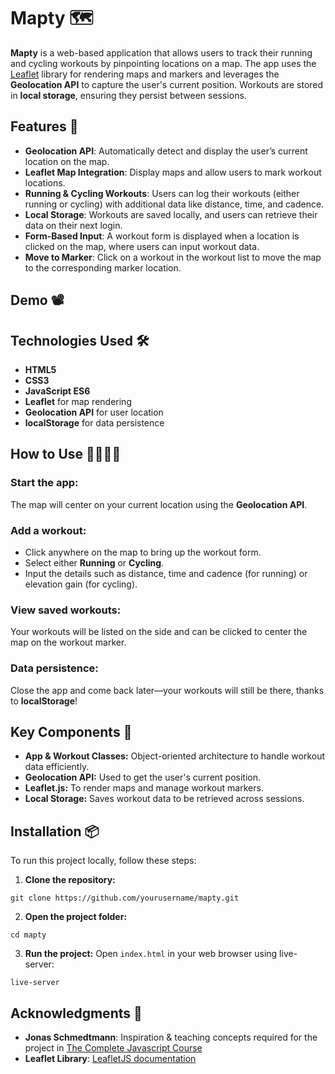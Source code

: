 # Mapty 🗺️

**Mapty** is a web-based application that allows users to track their running and cycling workouts by pinpointing locations on a map. The app uses the [Leaflet](https://leafletjs.com/) library for rendering maps and markers and leverages the **Geolocation API** to capture the user's current position. Workouts are stored in **local storage**, ensuring they persist between sessions.

## Features 🌟

- **Geolocation API**: Automatically detect and display the user’s current location on the map.
- **Leaflet Map Integration**: Display maps and allow users to mark workout locations.
- **Running & Cycling Workouts**: Users can log their workouts (either running or cycling) with additional data like distance, time, and cadence.
- **Local Storage**: Workouts are saved locally, and users can retrieve their data on their next login.
- **Form-Based Input**: A workout form is displayed when a location is clicked on the map, where users can input workout data.
- **Move to Marker**: Click on a workout in the workout list to move the map to the corresponding marker location.

## Demo 📽️


## Technologies Used 🛠️

- **HTML5**
- **CSS3**
- **JavaScript ES6**
- **Leaflet** for map rendering
- **Geolocation API** for user location
- **localStorage** for data persistence
  
## How to Use 🏃‍♂️🚴‍♀️

### Start the app:
The map will center on your current location using the **Geolocation API**.

### Add a workout:
- Click anywhere on the map to bring up the workout form.
- Select either **Running** or **Cycling**.
- Input the details such as distance, time and cadence (for running) or elevation gain (for cycling).

### View saved workouts:
Your workouts will be listed on the side and can be clicked to center the map on the workout marker.

### Data persistence:
Close the app and come back later—your workouts will still be there, thanks to **localStorage**!

## Key Components 🔑
- **App & Workout Classes:** Object-oriented architecture to handle workout data efficiently.
- **Geolocation API:** Used to get the user's current position.
- **Leaflet.js:** To render maps and manage workout markers.
- **Local Storage:** Saves workout data to be retrieved across sessions.

## Installation 📦

To run this project locally, follow these steps:

1. **Clone the repository:**
```
git clone https://github.com/yourusername/mapty.git
```
2. **Open the project folder:**
```
cd mapty
```
3. **Run the project:** Open ```index.html``` in your web browser using live-server:
```
live-server
```

## Acknowledgments 🙌

- **Jonas Schmedtmann**: Inspiration & teaching concepts required for the project in [The Complete Javascript Course](https://www.udemy.com/course/the-complete-javascript-course/)
- **Leaflet Library**: [LeafletJS documentation](https://leafletjs.com/)
